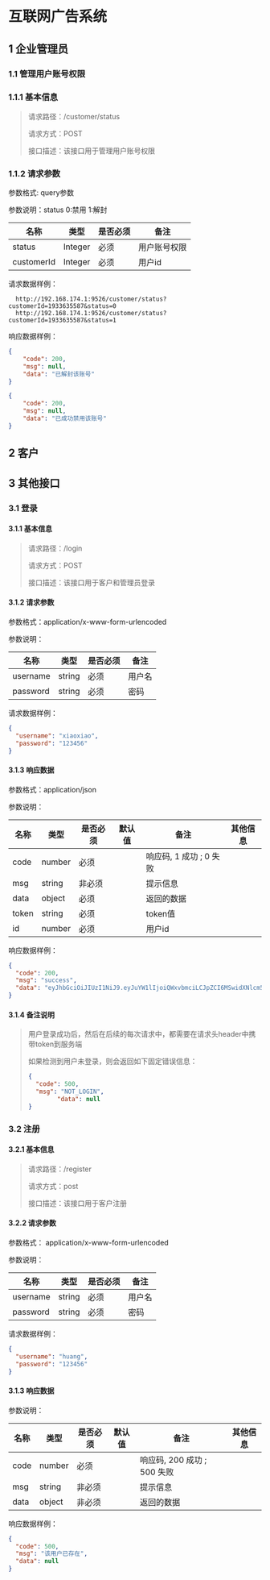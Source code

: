 # 互联网广告系统

## 1 企业管理员

### 1.1 管理用户账号权限

### 1.1.1 基本信息

> 请求路径：/customer/status
>
> 请求方式：POST
>
> 接口描述：该接口用于管理用户账号权限

### 1.1.2 请求参数

参数格式: query参数

参数说明：status 0:禁用 1:解封

| 名称       | 类型     | 是否必须 | 备注  |
|----------|--------|------|-----|
| status   | Integer| 必须   | 用户账号权限 |
| customerId | Integer | 必须   | 用户id  |

请求数据样例：
```shell
  http://192.168.174.1:9526/customer/status?customerId=1933635587&status=0
  http://192.168.174.1:9526/customer/status?customerId=1933635587&status=1
```

响应数据样例：
```json
{
    "code": 200,
    "msg": null,
    "data": "已解封该账号"
}

{
    "code": 200,
    "msg": null,
    "data": "已成功禁用该账号"
}
```

## 2 客户

## 3 其他接口

### 3.1 登录

#### 3.1.1 基本信息

> 请求路径：/login
>
> 请求方式：POST
>
> 接口描述：该接口用于客户和管理员登录

#### 3.1.2 请求参数

参数格式：application/x-www-form-urlencoded

参数说明：

| 名称       | 类型     | 是否必须 | 备注  |
|----------|--------|------|-----|
| username | string | 必须   | 用户名 |
| password | string | 必须   | 密码  |

请求数据样例：

```json
{
  "username": "xiaoxiao",
  "password": "123456"
}
```

#### 3.1.3 响应数据

参数格式：application/json

参数说明：

| 名称  | 类型   | 是否必须 | 默认值 | 备注                     | 其他信息 |
| ----- | ------ | -------- | ------ | ------------------------ | -------- |
| code  | number | 必须     |        | 响应码, 1 成功 ; 0 失败 |          |
| msg   | string | 非必须   |        | 提示信息                 |          |
| data  | object | 必须     |        | 返回的数据               |          |
| token | string | 必须     |        | token值                  |
| id    | number | 必须     |        | 用户id                   |

响应数据样例：

```json
{
  "code": 200,
  "msg": "success",
  "data": "eyJhbGciOiJIUzI1NiJ9.eyJuYW1lIjoiQWxvbmciLCJpZCI6MSwidXNlcm5hbWUiOiJTd2FnZ3loIiwiZXhwIjoxNjgyMzQ0NDczfQ.MZdqy2NXsN_zfW9UstvGxRk4dB8k8vhUAz9PY-U36pI"
}
```

#### 3.1.4 备注说明

> 用户登录成功后，然后在后续的每次请求中，都需要在请求头header中携带token到服务端
>
> 如果检测到用户未登录，则会返回如下固定错误信息：
>
> ```json
> {
> 	"code": 500,
> 	"msg": "NOT_LOGIN",
>         "data": null
> }
> ```

### 3.2 注册

#### 3.2.1 基本信息

> 请求路径：/register
>
> 请求方式：post
>
> 接口描述：该接口用于客户注册


#### 3.2.2 请求参数

参数格式： application/x-www-form-urlencoded

参数说明：

| 名称       | 类型     | 是否必须 | 备注  |
|----------|--------|------|-----|
| username | string | 必须   | 用户名 |
| password | string | 必须   | 密码  |

请求数据样例：

```json
{
  "username": "huang",
  "password": "123456"
}
```

#### 3.1.3 响应数据

参数说明：

| 名称   | 类型     | 是否必须 | 默认值 | 备注                   | 其他信息 |
|------|--------|------|-----|----------------------|------|
| code | number | 必须   |     | 响应码, 200 成功 ; 500 失败 |      |
| msg  | string | 非必须  |     | 提示信息                 |      |
| data | object | 非必须  |     | 返回的数据                |      |

响应数据样例：

```json
{
  "code": 500,
  "msg": "该用户已存在",
  "data": null
}
```


